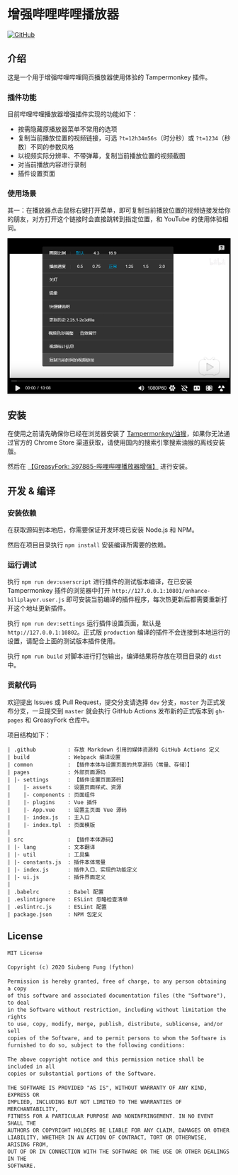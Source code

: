 增强哔哩哔哩播放器
======

[![GitHub](https://img.shields.io/github/license/fython/userscript-enhance-bilibili-player)](https://github.com/fython/userscript-enhance-bilibili-player/blob/master/LICENSE)

## 介绍

这是一个用于增强哔哩哔哩网页播放器使用体验的 Tampermonkey 插件。

### 插件功能

目前哔哩哔哩播放器增强插件实现的功能如下：

- 按需隐藏原播放器菜单不常用的选项
- 复制当前播放位置的视频链接，可选 `?t=12h34m56s`（时分秒）或 `?t=1234`（秒数）不同的参数风格
- 以视频实际分辨率、不带弹幕，复制当前播放位置的视频截图
- 对当前播放内容进行录制
- 插件设置页面

### 使用场景

其一：在播放器点击鼠标右键打开菜单，即可复制当前播放位置的视频链接发给你的朋友，对方打开这个链接时会直接跳转到指定位置，和 YouTube 的使用体验相同。

![](./.github/screenshot.png)

## 安装

在使用之前请先确保你已经在浏览器安装了 [Tampermonkey/油猴](https://www.tampermonkey.net/?ext=dhdg&locale=zh)，如果你无法通过官方的 Chrome Store 渠道获取，请使用国内的搜索引擎搜索油猴的离线安装版。

然后在 [【GreasyFork: 397885-哔哩哔哩播放器增强】](https://greasyfork.org/zh-CN/scripts/397885-%E5%93%94%E5%93%A9%E5%93%94%E5%93%A9%E6%92%AD%E6%94%BE%E5%99%A8%E5%A2%9E%E5%BC%BA) 进行安装。

## 开发 & 编译

### 安装依赖

在获取源码到本地后，你需要保证开发环境已安装 Node.js 和 NPM。

然后在项目目录执行 `npm install` 安装编译所需要的依赖。

### 运行调试

执行 `npm run dev:userscript` 进行插件的测试版本编译，在已安装 Tampermonkey 插件的浏览器中打开 `http://127.0.0.1:10801/enhance-biliplayer.user.js` 即可安装当前编译的插件程序，每次热更新后都需要重新打开这个地址更新插件。

执行 `npm run dev:settings` 运行插件设置页面，默认是 `http://127.0.0.1:10802`。正式版 `production` 编译的插件不会连接到本地运行的设置，请配合上面的测试版本插件使用。

执行 `npm run build` 对脚本进行打包输出，编译结果将存放在项目目录的 `dist` 中。

### 贡献代码

欢迎提出 Issues 或 Pull Request，提交分支请选择 `dev` 分支，`master` 为正式发布分支，一旦提交到 `master` 就会执行 GitHub Actions 发布新的正式版本到 `gh-pages` 和 GreasyFork 仓库中。

项目结构如下：

```
| .github          : 存放 Markdown 引用的媒体资源和 GitHub Actions 定义
| build            : Webpack 编译设置
| common           : 【插件本体与设置页面的共享源码（常量、存储）】
| pages            : 外部页面源码
| |- settings      : 【插件设置页面源码】
|    |- assets     : 设置页面样式、资源
|    |- components : 页面组件
|    |- plugins    : Vue 插件
|    |- App.vue    : 设置主页面 Vue 源码
|    |- index.js   : 主入口
|    |- index.tpl  : 页面模版
|
| src              : 【插件本体源码】
| |- lang          : 文本翻译
| |- util          : 工具集
| |- constants.js  : 插件本体常量
| |- index.js      : 插件入口、实现的功能定义
| |- ui.js         : 插件界面定义
|
| .babelrc         : Babel 配置
| .eslintignore    : ESLint 忽略检查清单
| .eslintrc.js     : ESLint 配置
| package.json     : NPM 包定义
```

## License

```
MIT License

Copyright (c) 2020 Siubeng Fung (fython)

Permission is hereby granted, free of charge, to any person obtaining a copy
of this software and associated documentation files (the "Software"), to deal
in the Software without restriction, including without limitation the rights
to use, copy, modify, merge, publish, distribute, sublicense, and/or sell
copies of the Software, and to permit persons to whom the Software is
furnished to do so, subject to the following conditions:

The above copyright notice and this permission notice shall be included in all
copies or substantial portions of the Software.

THE SOFTWARE IS PROVIDED "AS IS", WITHOUT WARRANTY OF ANY KIND, EXPRESS OR
IMPLIED, INCLUDING BUT NOT LIMITED TO THE WARRANTIES OF MERCHANTABILITY,
FITNESS FOR A PARTICULAR PURPOSE AND NONINFRINGEMENT. IN NO EVENT SHALL THE
AUTHORS OR COPYRIGHT HOLDERS BE LIABLE FOR ANY CLAIM, DAMAGES OR OTHER
LIABILITY, WHETHER IN AN ACTION OF CONTRACT, TORT OR OTHERWISE, ARISING FROM,
OUT OF OR IN CONNECTION WITH THE SOFTWARE OR THE USE OR OTHER DEALINGS IN THE
SOFTWARE.
```
